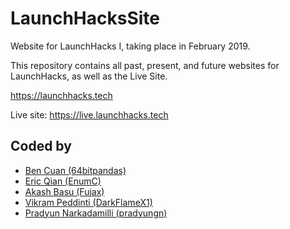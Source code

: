 # LaunchHacksSite

Website for LaunchHacks I, taking place in February 2019.

This repository contains all past, present, and future websites for LaunchHacks, as well as the Live Site.

https://launchhacks.tech

Live site: https://live.launchhacks.tech

## Coded by
 - [Ben Cuan (64bitpandas)](https://github.com/dbqeo)
 - [Eric Qian (EnumC)](https://github.com/EnumC)
 - [Akash Basu (Fujax)](https://github.com/Fujax)
 - [Vikram Peddinti (DarkFlameX1)](https://github.com/DarkFlameX1)
 - [Pradyun Narkadamilli (pradyungn)](https://github.com/pradyungn)
